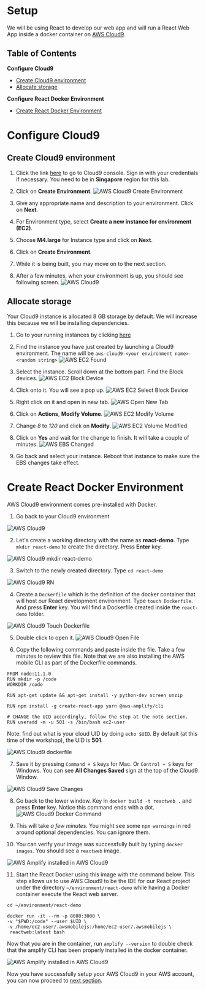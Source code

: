 # Setup
We will be using React to develop our web app and will run a React Web App inside a docker container on [AWS Cloud9](https://aws.amazon.com/cloud9/).

## Table of Contents

**Configure Cloud9**
* [Create Cloud9 environment](#create-cloud9-environment)
* [Allocate storage](#allocate-storage)

**Configure React Docker Environment**
* [Create React Docker Environment](#create-react-docker-environment)

# Configure Cloud9
## Create Cloud9 environment

1. Click the link [here](https://ap-southeast-1.console.aws.amazon.com/cloud9/home/product?region=ap-southeast-1) to go to Cloud9 console. Sign in with your credentials if necessary. You need to be in **Singapore** region for this lab.

2. Click on **Create Environment**.
![AWS Cloud9 Create Environment](images/aws-cloud9-create.png)

3. Give any appropriate name and description to your environment. Click on **Next**.

4. For Environment type, select **Create a new instance for environment (EC2)**.

5. Choose **M4.large** for Instance type and click on **Next**.

6. Click on **Create Environment**.

7. While it is being built, you may move on to the next section.

8. After a few minutes, when your environment is up, you should see following screen.
![AWS Cloud9](images/aws-cloud9.jpg)

## Allocate storage
Your Cloud9 instance is allocated 8 GB storage by default. We will increase this because we will be installing dependencies.

1. Go to your running instances by clicking [here](https://ap-southeast-1.console.aws.amazon.com/ec2/v2/home?region=ap-southeast-1#Instances:sort=desc:launchTime)

2. Find the instance you have just created by launching a Cloud9 environment. The name will be `aws-cloud9-<your environment name>-<random string>`
![AWS EC2 Found](images/aws-ec2-found.jpg)

3. Select the instance. Scroll down at the bottom part. Find the Block devices.
![AWS EC2 Block Device](images/aws-ec2-block-devices.jpg)

4. Click onto it. You will see a pop up.
![AWS EC2 Select Block Device](images/aws-ec2-block-device-popup.jpg)

5. Right click on it and open in new tab.
![AWS Open New Tab](images/aws-open-new-tab.jpg)

6. Click on **Actions**, **Modify Volume**.
![AWS EC2 Modify Volume](images/aws-ec2-modify-volume.jpg)

7. Change *8* to *120* and click on **Modify**.
![AWS EC2 Volume Modified](images/aws-ec2-volume-modified.jpg)

8. Click on **Yes** and wait for the change to finish. It will take a couple of minutes.
![AWS EBS Changed](images/aws-ebs-changed.jpg)

9. Go back and select your instance. Reboot that instance to make sure the EBS changes take effect.

# Create React Docker Environment

AWS Cloud9 environment comes pre-installed with Docker.

1. Go back to your Cloud9 environment

  ![AWS Cloud9](images/aws-cloud9.png)

2. Let's create a working directory with the name as **react-demo**. Type `mkdir react-demo` to create the directory. Press **Enter** key.

  ![AWS Cloud9 mkdir react-demo](images/aws-cloud9-mkdir.png)

3. Switch to the newly created directory. Type `cd react-demo`

  ![AWS Cloud9 RN](images/aws-cloud9-react-demo.png)

4. Create a `Dockerfile` which is the definition of the docker container that will host our React development environment. Type `touch Dockerfile`. And press **Enter** key. You will find a Dockerfile created inside the `react-demo` folder.

  ![AWS Cloud9 Touch Dockerfile](images/aws-cloud9-touch-dockerfile.png)

5. Double click to open it.
![AWS Cloud9 Open File](images/aws-cloud9-open-file.png)

6. Copy the following commands and paste inside the file. Take a few minutes to review this file. Note that we are also installing the AWS mobile CLI as part of the Dockerfile commands.

  ```
  FROM node:11.1.0
  RUN mkdir -p /code
  WORKDIR /code

  RUN apt-get update && apt-get install -y python-dev screen unzip

  RUN npm install -g create-react-app yarn @aws-amplify/cli

  # CHANGE the UID accordingly, follow the step at the note section.
  RUN useradd -m -u 501 -s /bin/bash ec2-user
  ```

  Note: find out what is your cloud UID by doing `echo $UID`. By default (at this time of the workshop), the UID is __501__.

  ![AWS Cloud9 dockerfile](images/aws-cloud9-dockerfile.png)

7. Save it by pressing `Command + S` keys for Mac. Or `Control + S` keys for Windows. You can see **All Changes Saved** sign at the top of the Cloud9 Window.

  ![AWS Cloud9 Save Changes](images/aws-cloud9-save-changes.png)

8. Go back to the lower window. Key in `docker build -t reactweb .` and press **Enter** key. Notice this command ends with a dot.
![AWS Cloud9 Docker Command](images/aws-cloud9-docker-command.png)

9. This will take *a few minutes*. You might see some `npm warnings` in red around optional dependencies. You can ignore them.

10.	You can verify your image was successfully built by typing `docker images`. You should see a `reactweb` image.

  ![AWS Amplify installed in AWS Cloud9](images/aws-cloud9-docker-images.png)

11. Start the React Docker using this image with the command below.
This step allows us to use AWS Cloud9 to be the IDE for our React project under the directory ```~/environment/react-demo``` while having a Docker container execute the React web server.

  ```
  cd ~/environment/react-demo

  docker run -it --rm -p 8080:3000 \
  -v "$PWD:/code" --user $UID \
  -v /home/ec2-user/.awsmobilejs:/home/ec2-user/.awsmobilejs \
   reactweb:latest bash

  ```

  Now that you are in the container, run `amplify --version` to double check that the amplify CLI has been properly installed in the docker container.

  ![AWS Amplify installed in AWS Cloud9](images/aws-cloud9-amplify-installed.png)

Now you have successfully setup your AWS Cloud9 in your AWS account, you can now proceed to [next section](../amplifycli/).
